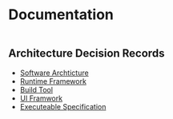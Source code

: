 # Documentation

```mermaid

```

## Architecture Decision Records

* [Software Archticture](architecture_decision_records/001-Software_Architecture.md)
* [Runtime Framework](architecture_decision_records/002_Runtime_Framework.md)
* [Build Tool](architecture_decision_records/003_Build_Tool_Java.md)
* [UI Framwork](architecture_decision_records/004_UI_Framework.md)
* [Executeable Specification](architecture_decision_records/005_Executable_Specification.md)